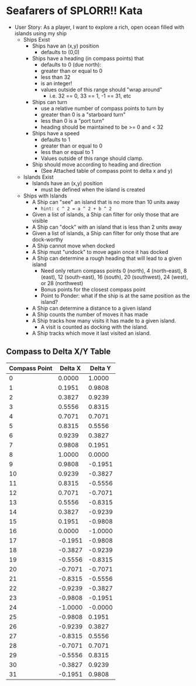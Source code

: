 # Seafarers of SPLORR!! Kata

* User Story: As a player, I want to explore a rich, open ocean filled with islands using my ship
  * Ships Exist
    * Ships have an (x,y) position 
      * defaults to (0,0)
    * Ships have a heading (in compass points) that 
      * defaults to 0 (due north): 
      * greater than or equal to 0 
      * less than 32
      * is an integer!
      * values outside of this range should "wrap around"
        * i.e. 32 == 0, 33 == 1, -1 == 31, etc
    * Ships can turn
      * use a relative number of compass points to turn by
      * greater than 0 is a "starboard turn"
      * less than 0 is a "port turn"
      * heading should be maintained to be >= 0 and < 32
    * Ships have a speed
      * defaults to 1
      * greater than or equal to 0 
      * less than or equal to 1
      * Values outside of this range should clamp.
    * Ship should move according to heading and direction
      * (See Attached table of compass point to delta x and y)
  * Islands Exist
    * Islands have an (x,y) position 
      * must be defined when the island is created
  * Ships with Islands
    * A Ship can "see" an island that is no more than 10 units away
      * ```hint: c ^ 2 = a ^ 2 + b ^ 2```
    * Given a list of islands, a Ship can filter for only those that are visible
    * A Ship can "dock" with an island that is less than 2 units away
    * Given a list of islands, a Ship can filter for only those that are dock-worthy
    * A Ship cannot move when docked
    * A Ship must "undock" to move again once it has docked 
    * A Ship can determine a rough heading that will lead to a given island
      * Need only return compass points 0 (north), 4 (north-east), 8 (east), 12 (south-east), 16 (south), 20 (southwest), 24 (west), or 28 (northwest)
      * Bonus points for the closest compass point
      * Point to Ponder: what if the ship is at the same position as the island?
    * A Ship can determine a distance to a given island
    * A Ship counts the number of moves it has made
    * A Ship tracks how many visits it has made to a given island. 
      * A visit is counted as docking with the island.
    * A Ship tracks which move it last visited an island.

## Compass to Delta X/Y Table
| Compass Point | Delta X | Delta Y |
|---------------|---------|---------|
| 0             | 0.0000  | 1.0000  |
| 1             | 0.1951  | 0.9808  |
| 2             | 0.3827  | 0.9239  |
| 3             | 0.5556  | 0.8315  |
| 4             | 0.7071  | 0.7071  |
| 5             | 0.8315  | 0.5556  |
| 6             | 0.9239  | 0.3827  |
| 7             | 0.9808  | 0.1951  |
| 8             | 1.0000  | 0.0000  |
| 9             | 0.9808  | -0.1951 |
| 10            | 0.9239  | -0.3827 |
| 11            | 0.8315  | -0.5556 |
| 12            | 0.7071  | -0.7071 |
| 13            | 0.5556  | -0.8315 |
| 14            | 0.3827  | -0.9239 |
| 15            | 0.1951  | -0.9808 |
| 16            | 0.0000  | -1.0000 |
| 17            | -0.1951 | -0.9808 |
| 18            | -0.3827 | -0.9239 |
| 19            | -0.5556 | -0.8315 |
| 20            | -0.7071 | -0.7071 |
| 21            | -0.8315 | -0.5556 |
| 22            | -0.9239 | -0.3827 |
| 23            | -0.9808 | -0.1951 |
| 24            | -1.0000 | -0.0000 |
| 25            | -0.9808 | 0.1951  |
| 26            | -0.9239 | 0.3827  |
| 27            | -0.8315 | 0.5556  |
| 28            | -0.7071 | 0.7071  |
| 29            | -0.5556 | 0.8315  |
| 30            | -0.3827 | 0.9239  |
| 31            | -0.1951 | 0.9808  |
